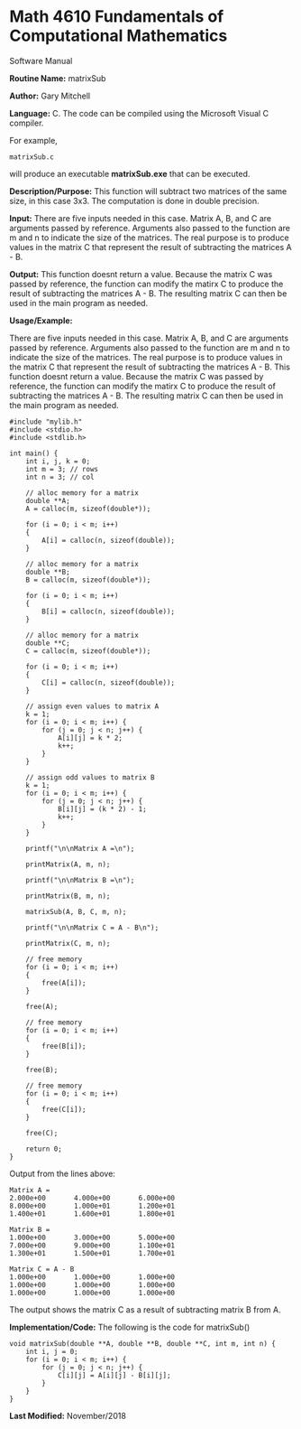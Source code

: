# Math 4610 Fundamentals of Computational Mathematics
Software Manual

**Routine Name:**           matrixSub

**Author:** Gary Mitchell

**Language:** C. The code can be compiled using the Microsoft Visual C compiler.

For example,

    matrixSub.c

will produce an executable **matrixSub.exe** that can be executed.

**Description/Purpose:** This function will subtract two matrices of the same size, in this case 3x3. The computation is done in double precision. 

**Input:** There are five inputs needed in this case. Matrix A, B, and C are arguments passed by reference. Arguments also passed to the function are m and n to indicate the size of the matrices. The real purpose is to produce values in the matrix C that represent the result of subtracting the matrices A - B.

**Output:** This function doesnt return a value. Because the matrix C was passed by reference, the function can modify the matirx C to produce the result of subtracting the matrices A - B. The resulting matrix C can then be used in the main program as needed.

**Usage/Example:**

There are five inputs needed in this case. Matrix A, B, and C are arguments passed by reference. Arguments also passed to the function are m and n to indicate the size of the matrices. The real purpose is to produce values in the matrix C that represent the result of subtracting the matrices A - B. This function doesnt return a value. Because the matrix C was passed by reference, the function can modify the matirx C to produce the result of subtracting the matrices A - B. The resulting matrix C can then be used in the main program as needed.

    #include "mylib.h"
    #include <stdio.h>
    #include <stdlib.h>

    int main() {
        int i, j, k = 0;
        int m = 3; // rows
        int n = 3; // col

        // alloc memory for a matrix
        double **A;
        A = calloc(m, sizeof(double*));

        for (i = 0; i < m; i++)
        {
            A[i] = calloc(n, sizeof(double));
        }

        // alloc memory for a matrix
        double **B;
        B = calloc(m, sizeof(double*));

        for (i = 0; i < m; i++)
        {
            B[i] = calloc(n, sizeof(double));
        }

        // alloc memory for a matrix
        double **C;
        C = calloc(m, sizeof(double*));

        for (i = 0; i < m; i++)
        {
            C[i] = calloc(n, sizeof(double));
        }

        // assign even values to matrix A
        k = 1;
        for (i = 0; i < m; i++) {
            for (j = 0; j < n; j++) {
                A[i][j] = k * 2;
                k++;
            }
        }

        // assign odd values to matrix B
        k = 1;
        for (i = 0; i < m; i++) {
            for (j = 0; j < n; j++) {
                B[i][j] = (k * 2) - 1;
                k++;
            }
        }

        printf("\n\nMatrix A =\n");

        printMatrix(A, m, n);

        printf("\n\nMatrix B =\n");

        printMatrix(B, m, n);

        matrixSub(A, B, C, m, n);

        printf("\n\nMatrix C = A - B\n");

        printMatrix(C, m, n);

        // free memory
        for (i = 0; i < m; i++)
        {
            free(A[i]);
        }

        free(A);

        // free memory
        for (i = 0; i < m; i++)
        {
            free(B[i]);
        }

        free(B);

        // free memory
        for (i = 0; i < m; i++)
        {
            free(C[i]);
        }

        free(C);

        return 0;
    }    

Output from the lines above:

    Matrix A =
    2.000e+00       4.000e+00       6.000e+00
    8.000e+00       1.000e+01       1.200e+01
    1.400e+01       1.600e+01       1.800e+01

    Matrix B =
    1.000e+00       3.000e+00       5.000e+00
    7.000e+00       9.000e+00       1.100e+01
    1.300e+01       1.500e+01       1.700e+01

    Matrix C = A - B
    1.000e+00       1.000e+00       1.000e+00
    1.000e+00       1.000e+00       1.000e+00
    1.000e+00       1.000e+00       1.000e+00

The output shows the matrix C as a result of subtracting matrix B from A.

**Implementation/Code:** The following is the code for matrixSub()

    void matrixSub(double **A, double **B, double **C, int m, int n) {
        int i, j = 0;
        for (i = 0; i < m; i++) {
            for (j = 0; j < n; j++) {
                C[i][j] = A[i][j] - B[i][j];
            }
        }
    }

**Last Modified:** November/2018
